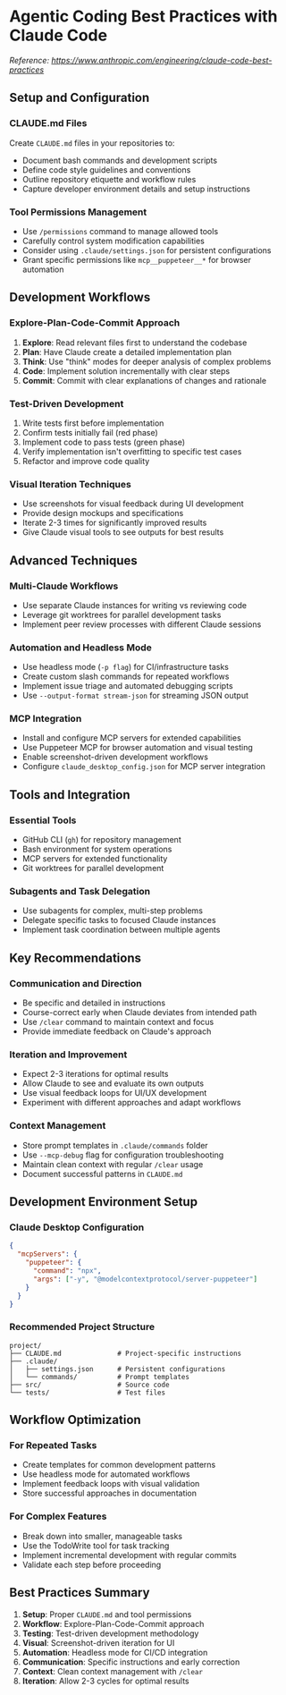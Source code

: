 # Agentic Coding Best Practices with Claude Code

*Reference: https://www.anthropic.com/engineering/claude-code-best-practices*

## Setup and Configuration

### CLAUDE.md Files
Create `CLAUDE.md` files in your repositories to:
- Document bash commands and development scripts
- Define code style guidelines and conventions
- Outline repository etiquette and workflow rules
- Capture developer environment details and setup instructions

### Tool Permissions Management
- Use `/permissions` command to manage allowed tools
- Carefully control system modification capabilities
- Consider using `.claude/settings.json` for persistent configurations
- Grant specific permissions like `mcp__puppeteer__*` for browser automation

## Development Workflows

### Explore-Plan-Code-Commit Approach
1. **Explore**: Read relevant files first to understand the codebase
2. **Plan**: Have Claude create a detailed implementation plan
3. **Think**: Use "think" modes for deeper analysis of complex problems
4. **Code**: Implement solution incrementally with clear steps
5. **Commit**: Commit with clear explanations of changes and rationale

### Test-Driven Development
1. Write tests first before implementation
2. Confirm tests initially fail (red phase)
3. Implement code to pass tests (green phase)
4. Verify implementation isn't overfitting to specific test cases
5. Refactor and improve code quality

### Visual Iteration Techniques
- Use screenshots for visual feedback during UI development
- Provide design mockups and specifications
- Iterate 2-3 times for significantly improved results
- Give Claude visual tools to see outputs for best results

## Advanced Techniques

### Multi-Claude Workflows
- Use separate Claude instances for writing vs reviewing code
- Leverage git worktrees for parallel development tasks
- Implement peer review processes with different Claude sessions

### Automation and Headless Mode
- Use headless mode (`-p flag`) for CI/infrastructure tasks
- Create custom slash commands for repeated workflows
- Implement issue triage and automated debugging scripts
- Use `--output-format stream-json` for streaming JSON output

### MCP Integration
- Install and configure MCP servers for extended capabilities
- Use Puppeteer MCP for browser automation and visual testing
- Enable screenshot-driven development workflows
- Configure `claude_desktop_config.json` for MCP server integration

## Tools and Integration

### Essential Tools
- GitHub CLI (`gh`) for repository management
- Bash environment for system operations
- MCP servers for extended functionality
- Git worktrees for parallel development

### Subagents and Task Delegation
- Use subagents for complex, multi-step problems
- Delegate specific tasks to focused Claude instances
- Implement task coordination between multiple agents

## Key Recommendations

### Communication and Direction
- Be specific and detailed in instructions
- Course-correct early when Claude deviates from intended path
- Use `/clear` command to maintain context and focus
- Provide immediate feedback on Claude's approach

### Iteration and Improvement
- Expect 2-3 iterations for optimal results
- Allow Claude to see and evaluate its own outputs
- Use visual feedback loops for UI/UX development
- Experiment with different approaches and adapt workflows

### Context Management
- Store prompt templates in `.claude/commands` folder
- Use `--mcp-debug` flag for configuration troubleshooting
- Maintain clean context with regular `/clear` usage
- Document successful patterns in `CLAUDE.md`

## Development Environment Setup

### Claude Desktop Configuration
```json
{
  "mcpServers": {
    "puppeteer": {
      "command": "npx",
      "args": ["-y", "@modelcontextprotocol/server-puppeteer"]
    }
  }
}
```

### Recommended Project Structure
```
project/
├── CLAUDE.md              # Project-specific instructions
├── .claude/
│   ├── settings.json      # Persistent configurations
│   └── commands/          # Prompt templates
├── src/                   # Source code
└── tests/                 # Test files
```

## Workflow Optimization

### For Repeated Tasks
- Create templates for common development patterns
- Use headless mode for automated workflows
- Implement feedback loops with visual validation
- Store successful approaches in documentation

### For Complex Features
- Break down into smaller, manageable tasks
- Use the TodoWrite tool for task tracking
- Implement incremental development with regular commits
- Validate each step before proceeding

## Best Practices Summary
1. **Setup**: Proper `CLAUDE.md` and tool permissions
2. **Workflow**: Explore-Plan-Code-Commit approach
3. **Testing**: Test-driven development methodology
4. **Visual**: Screenshot-driven iteration for UI
5. **Automation**: Headless mode for CI/CD integration
6. **Communication**: Specific instructions and early correction
7. **Context**: Clean context management with `/clear`
8. **Iteration**: Allow 2-3 cycles for optimal results
